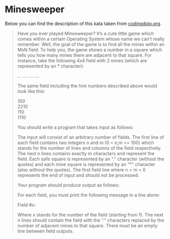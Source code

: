 # Minesweeper

Below you can find the description of this kata taken from [codingdojo.org](https://codingdojo.org/kata/Minesweeper/).

>Have you ever played Minesweeper? It’s a cute little game which comes within a certain Operating System whose name we can’t really remember. Well, the goal of the game is to find all the mines within an MxN field. To help you, the game shows a number in a square which tells you how many mines there are adjacent to that square. For instance, take the following 4x4 field with 2 mines (which are represented by an * character):
>
>*...
>....
>.*..
>....
>
>The same field including the hint numbers described above would look like this:
>
>*100<br/>
>2210<br/>
>1*10<br/>
>1110<br/>
>
>You should write a program that takes input as follows:
>
>The input will consist of an arbitrary number of fields. The first line of each field contains two integers n and m (0 < n,m <= 100) which stands for the number of lines and columns of the field respectively. The next n lines contains exactly m characters and represent the field. Each safe square is represented by an “.” character (without the quotes) and each mine square is represented by an “*” character (also without the quotes). The first field line where n = m = 0 represents the end of input and should not be processed.
>
>Your program should produce output as follows:
>
>For each field, you must print the following message in a line alone:
>
>Field #x:
>
>Where x stands for the number of the field (starting from 1). The next n lines should contain the field with the “.” characters replaced by the number of adjacent mines to that square. There must be an empty line between field outputs.
